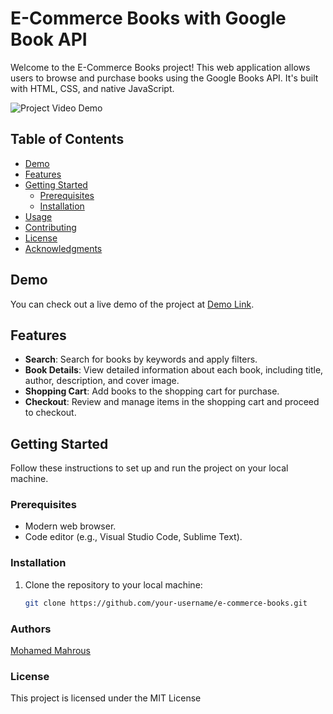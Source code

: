 # E-Commerce Books with Google Book API

Welcome to the E-Commerce Books project! This web application allows users to browse and purchase books using the Google Books API. It's built with HTML, CSS, and native JavaScript.

![Project Video Demo]([screenshot.png](https://res.cloudinary.com/dcqttctnu/video/upload/v1693929450/Screencast_from_05_%D8%B3%D8%A8%D8%AA_2023_EEST_06_03_16_%D9%85_u9wssn.webm)) <!-- Add a screenshot of your project -->

## Table of Contents

- [Demo](#demo)
- [Features](#features)
- [Getting Started](#getting-started)
  - [Prerequisites](#prerequisites)
  - [Installation](#installation)
- [Usage](#usage)
- [Contributing](#contributing)
- [License](#license)
- [Acknowledgments](#acknowledgments)

## Demo

You can check out a live demo of the project at [Demo Link](https://your-demo-link.com](https://mohamed0690.github.io/ecommerce-books-api/)).

## Features

- **Search**: Search for books by keywords and apply filters.
- **Book Details**: View detailed information about each book, including title, author, description, and cover image.
- **Shopping Cart**: Add books to the shopping cart for purchase.
- **Checkout**: Review and manage items in the shopping cart and proceed to checkout.

## Getting Started

Follow these instructions to set up and run the project on your local machine.

### Prerequisites

- Modern web browser.
- Code editor (e.g., Visual Studio Code, Sublime Text).

### Installation

1. Clone the repository to your local machine:

   ```bash
   git clone https://github.com/your-username/e-commerce-books.git


### Authors

[Mohamed Mahrous](https://github.com/mohamed0690)

### License

This project is licensed under the MIT License
